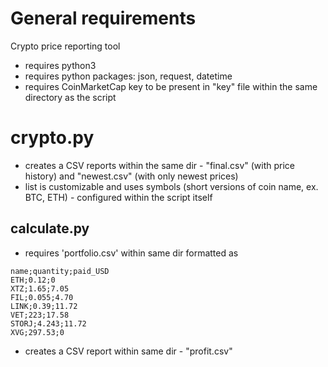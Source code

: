 # General requirements
Crypto price reporting tool

- requires python3
- requires python packages: json, request, datetime 
- requires CoinMarketCap key to be present in "key" file within the same directory as the script

# crypto.py

- creates a CSV reports within the same dir - "final.csv" (with price history) and "newest.csv" (with only newest prices)
- list is customizable and uses symbols (short versions of coin name, ex. BTC, ETH) - configured within the script itself

## calculate.py

- requires 'portfolio.csv' within same dir formatted as
```
name;quantity;paid_USD
ETH;0.12;0
XTZ;1.65;7.05
FIL;0.055;4.70
LINK;0.39;11.72
VET;223;17.58
STORJ;4.243;11.72
XVG;297.53;0
```
- creates a CSV report within same dir - "profit.csv" 
